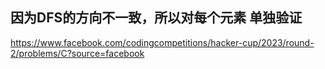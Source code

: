 

## 因为DFS的方向不一致，所以对每个元素 单独验证
https://www.facebook.com/codingcompetitions/hacker-cup/2023/round-2/problems/C?source=facebook